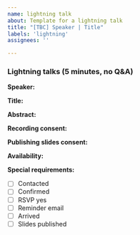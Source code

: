 ```yaml
---
name: lightning talk
about: Template for a lightning talk
title: "[TBC] Speaker | Title"
labels: 'lightning'
assignees: ''

---
```

### Lightning talks (5 minutes, no Q&A)
**Speaker:**

**Title:**

**Abstract:**

**Recording consent:**

**Publishing slides consent:**

**Availability:**

**Special requirements:** 

- [ ] Contacted
- [ ] Confirmed
- [ ] RSVP yes
- [ ] Reminder email 
- [ ] Arrived
- [ ] Slides published
